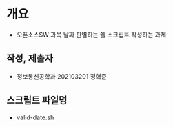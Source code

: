 # 개요
- 오픈소스SW 과목 날짜 판별하는 쉘 스크립트 작성하는 과제

## 작성, 제출자
- 정보통신공학과 202103201 정혁준

## 스크립트 파일명
- valid-date.sh